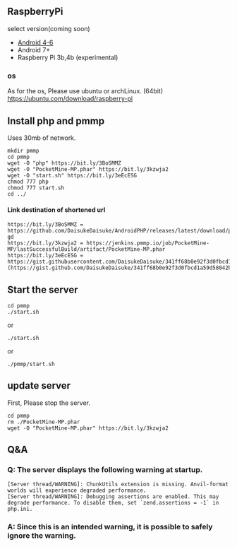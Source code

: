 ## RaspberryPi
select version(coming soon)
- [Android 4-6](https://github.com/DaisukeDaisuke/AndroidPHP/blob/master/README.md)  
- Android 7+
- Raspberry Pi 3b,4b (experimental)
### os
As for the os, Please use ubuntu or archLinux. (64bit)   
https://ubuntu.com/download/raspberry-pi    
  
## Install php and pmmp
Uses 30mb of network.
```
mkdir pmmp
cd pmmp
wget -O "php" https://bit.ly/3BoSMMZ
wget -O "PocketMine-MP.phar" https://bit.ly/3kzwja2
wget -O "start.sh" https://bit.ly/3eEcESG
chmod 777 php
chmod 777 start.sh
cd ../
```
#### Link destination of shortened url
```
https://bit.ly/3BoSMMZ = https://github.com/DaisukeDaisuke/AndroidPHP/releases/latest/download/php-gd
https://bit.ly/3kzwja2 = https://jenkins.pmmp.io/job/PocketMine-MP/lastSuccessfulBuild/artifact/PocketMine-MP.phar
https://bit.ly/3eEcESG = https://gist.githubusercontent.com/DaisukeDaisuke/341ff68b0e92f3d0fbcd1a59d58042b8/raw/7edfe57ea0122a2c12f8a3cdb4ead8263eb38c0e/start.sh
(https://gist.github.com/DaisukeDaisuke/341ff68b0e92f3d0fbcd1a59d58042b8)
```
## Start the server
```
cd pmmp
./start.sh
```
or
```
./start.sh
```
or
```
./pmmp/start.sh
```

## update server
First, Please stop the server.
```
cd pmmp
rm ./PocketMine-MP.phar
wget -O "PocketMine-MP.phar" https://bit.ly/3kzwja2
```

## Q&A
### Q: The server displays the following warning at startup.
```
[Server thread/WARNING]: ChunkUtils extension is missing. Anvil-format worlds will experience degraded performance.
[Server thread/WARNING]: Debugging assertions are enabled. This may degrade performance. To disable them, set `zend.assertions = -1` in php.ini.
```
### A: Since this is an intended warning, it is possible to safely ignore the warning.
